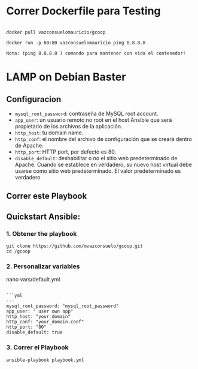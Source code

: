 
# Correr Dockerfile para Testing 
```shell

docker pull vazconsuelomauricio/gcoop

docker run -p 80:80 vazconsuelomauricio ping 8.8.8.8 

Nota: (ping 8.8.8.8 ) comando para mantener con vida el contenedor! 
```
# LAMP on Debian Baster

## Configuracion

- `mysql_root_password`: contraseña de MySQL root account.
- `app_user`: un usuario remoto no root en el host Ansible que será propietario de los archivos de la aplicación.
- `http_host`: tu domain name.
- `http_conf`: el nombre del archivo de configuración que se creará dentro de Apache.
- `http_port`: HTTP port, por defecto es 80.
- `disable_default`: deshabilitar o no el sitio web predeterminado de Apache. Cuando se establece en verdadero, su nuevo host virtual debe usarse como sitio web predeterminado. El valor        predeterminado es verdadero


## Correr este Playbook


## Quickstart Ansible:

### 1. Obtener the playbook
```shell
git clone https://github.com/mvazconsuelo/gcoop.git
cd /gcoop
```

### 2. Personalizar variables

nano vars/default.yml
```

```yml
---
mysql_root_password: "mysql_root_password"
app_user: " user own app"
http_host: "your_domain"
http_conf: "your_domain.conf"
http_port: "80"
disable_default: true
```

### 3. Correr el Playbook

```command
ansible-playbook playbook.yml
```
